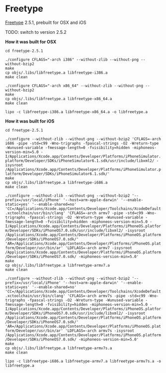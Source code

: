 Freetype
========

[Freetype](http://www.freetype.org) 2.5.1, prebuilt for OSX and iOS  

TODO: switch to version 2.5.2

**How it was built for OSX**

`cd freetype-2.5.1`  

`./configure CFLAGS="-arch i386" --without-zlib --without-png --without-bzip2`  
`make`  
`cp objs/.libs/libfreetype.a libfreetype-i386.a`  
`make clean`  

`./configure CFLAGS="-arch x86_64" --without-zlib --without-png --without-bzip2`  
`make`  
`cp objs/.libs/libfreetype.a libfreetype-x86_64.a`  
`make clean`  

`lipo -c libfreetype-i386.a libfreetype-x86_64.a -o libfreetype.a`  

**How it was built for iOS**

`cd freetype-2.5.1`  

`./configure --without-zlib --without-png --without-bzip2 'CFLAGS=-arch i686 -pipe -std=c99 -Wno-trigraphs -fpascal-strings -O2 -Wreturn-type -Wunused-variable -fmessage-length=0 -fvisibility=hidden -miphoneos-version-min=5.0 -I/Applications/Xcode.app/Contents/Developer/Platforms/iPhoneSimulator.platform/Developer/SDKs/iPhoneSimulator6.1.sdk/usr/include/libxml2/ -isysroot /Applications/Xcode.app/Contents/Developer/Platforms/iPhoneSimulator.platform/Developer/SDKs/iPhoneSimulator6.1.sdk/'`  
`make`  
`cp objs/.libs/libfreetype.a libfreetype-i686.a`  
`make clean`  

`./configure --without-zlib --without-png --without-bzip2 '--prefix=/usr/local/iPhone' '--host=arm-apple-darwin' '--enable-static=yes' '--enable-shared=no' 'CC=/Applications/Xcode.app/Contents/Developer/Toolchains/XcodeDefault.xctoolchain/usr/bin/clang' 'CFLAGS=-arch armv7 -pipe -std=c99 -Wno-trigraphs -fpascal-strings -O2 -Wreturn-type -Wunused-variable -fmessage-length=0 -fvisibility=hidden -miphoneos-version-min=5.0 -I/Applications/Xcode.app/Contents/Developer/Platforms/iPhoneOS.platform/Developer/SDKs/iPhoneOS7.0.sdk/usr/include/libxml2/ -isysroot /Applications/Xcode.app/Contents/Developer/Platforms/iPhoneOS.platform/Developer/SDKs/iPhoneOS7.0.sdk/' 'AR=/Applications/Xcode.app/Contents/Developer/Platforms/iPhoneOS.platform/Developer/usr/bin/ar' 'LDFLAGS=-arch armv7 -isysroot /Applications/Xcode.app/Contents/Developer/Platforms/iPhoneOS.platform/Developer/SDKs/iPhoneOS7.0.sdk/ -miphoneos-version-min=5.0'`  
`make`  
`cp objs/.libs/libfreetype.a libfreetype-armv7.a`  
`make clean`  

`./configure --without-zlib --without-png --without-bzip2 '--prefix=/usr/local/iPhone' '--host=arm-apple-darwin' '--enable-static=yes' '--enable-shared=no' 'CC=/Applications/Xcode.app/Contents/Developer/Toolchains/XcodeDefault.xctoolchain/usr/bin/clang' 'CFLAGS=-arch armv7s -pipe -std=c99 -Wno-trigraphs -fpascal-strings -O2 -Wreturn-type -Wunused-variable -fmessage-length=0 -fvisibility=hidden -miphoneos-version-min=5.0 -I/Applications/Xcode.app/Contents/Developer/Platforms/iPhoneOS.platform/Developer/SDKs/iPhoneOS7.0.sdk/usr/include/libxml2/ -isysroot /Applications/Xcode.app/Contents/Developer/Platforms/iPhoneOS.platform/Developer/SDKs/iPhoneOS7.0.sdk/' 'AR=/Applications/Xcode.app/Contents/Developer/Platforms/iPhoneOS.platform/Developer/usr/bin/ar' 'LDFLAGS=-arch armv7s -isysroot /Applications/Xcode.app/Contents/Developer/Platforms/iPhoneOS.platform/Developer/SDKs/iPhoneOS7.0.sdk/ -miphoneos-version-min=5.0'`  
`make`  
`cp objs/.libs/libfreetype.a libfreetype-armv7s.a`  
`make clean`  

`lipo -c libfreetype-i686.a libfreetype-armv7.a libfreetype-armv7s.a -o libfreetype.a`  
